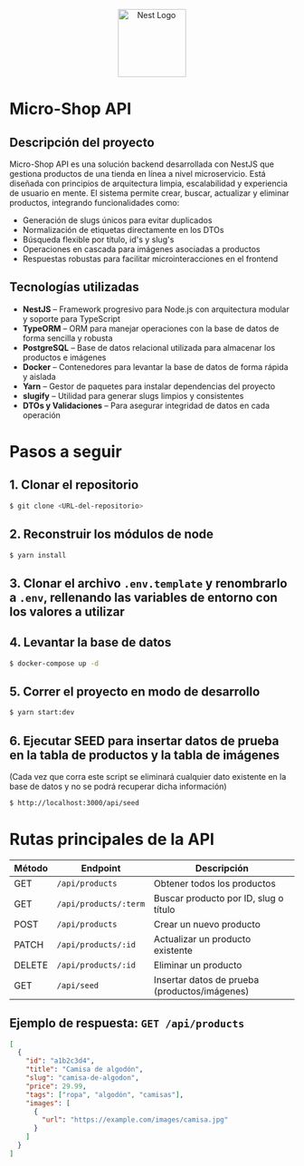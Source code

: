 <p align="center">
  <a href="http://nestjs.com/" target="blank"><img src="https://nestjs.com/img/logo-small.svg" width="120" alt="Nest Logo" /></a>
</p>

# __Micro-Shop__ __API__

## Descripción del proyecto

Micro-Shop API es una solución backend desarrollada con NestJS que gestiona productos de una tienda en línea a nivel microservicio. Está diseñada con principios de arquitectura limpia, escalabilidad y experiencia de usuario en mente. El sistema permite crear, buscar, actualizar y eliminar productos, integrando funcionalidades como:

- Generación de slugs únicos para evitar duplicados
- Normalización de etiquetas directamente en los DTOs
- Búsqueda flexible por título, id's y slug's
- Operaciones en cascada para imágenes asociadas a productos
- Respuestas robustas para facilitar microinteracciones en el frontend

## Tecnologías utilizadas

- **NestJS** – Framework progresivo para Node.js con arquitectura modular y soporte para TypeScript  
- **TypeORM** – ORM para manejar operaciones con la base de datos de forma sencilla y robusta  
- **PostgreSQL** – Base de datos relacional utilizada para almacenar los productos e imágenes  
- **Docker** – Contenedores para levantar la base de datos de forma rápida y aislada  
- **Yarn** – Gestor de paquetes para instalar dependencias del proyecto  
- **slugify** – Utilidad para generar slugs limpios y consistentes  
- **DTOs y Validaciones** – Para asegurar integridad de datos en cada operación  

# Pasos a seguir

## 1. Clonar el repositorio

```bash
$ git clone <URL-del-repositorio>
```

## 2. Reconstruir los módulos de node

```bash
$ yarn install
```

## 3. Clonar el archivo `.env.template` y renombrarlo a `.env`, rellenando las variables de entorno con los valores a utilizar

## 4. Levantar la base de datos

```bash
$ docker-compose up -d
```

## 5. Correr el proyecto en modo de desarrollo

```bash
$ yarn start:dev
```

## 6. Ejecutar SEED para insertar datos de prueba en la tabla de productos y la tabla de imágenes  
(Cada vez que corra este script se eliminará cualquier dato existente en la base de datos y no se podrá recuperar dicha información)

```bash
$ http://localhost:3000/api/seed
```

# Rutas principales de la API

| Método | Endpoint                     | Descripción                                 |
|--------|------------------------------|---------------------------------------------|
| GET    | `/api/products`              | Obtener todos los productos                 |
| GET    | `/api/products/:term`        | Buscar producto por ID, slug o título       |
| POST   | `/api/products`              | Crear un nuevo producto                     |
| PATCH  | `/api/products/:id`          | Actualizar un producto existente            |
| DELETE | `/api/products/:id`          | Eliminar un producto                        |
| GET    | `/api/seed`                  | Insertar datos de prueba (productos/imágenes) |

## Ejemplo de respuesta: `GET /api/products`

```json
[
  {
    "id": "a1b2c3d4",
    "title": "Camisa de algodón",
    "slug": "camisa-de-algodon",
    "price": 29.99,
    "tags": ["ropa", "algodón", "camisas"],
    "images": [
      {
        "url": "https://example.com/images/camisa.jpg"
      }
    ]
  }
]
```